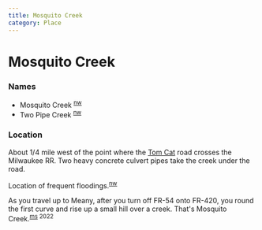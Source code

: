 ```yaml
---
title: Mosquito Creek
category: Place
---
```

# Mosquito Creek
### Names

- Mosquito Creek <sup>[nw][]</sup>
- Two Pipe Creek <sup>[nw][]</sup>

### Location

About 1/4 mile west of the point where the [Tom Cat](/Machine/Tomcat) road crosses the Milwaukee RR. Two heavy concrete culvert pipes take the creek under the road.

Location of frequent floodings.<sup>[nw][]</sup>

As you travel up to Meany, after you turn off FR-54 onto FR-420, you round the first curve and rise up a
small hill over a creek. That's Mosquito Creek.<sup>[ms][] 2022</sup>

[nw]: /Names-Walt "Meany Names by Walter Little, 1984"
[ms]: /Person/Matt-Simerson

